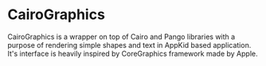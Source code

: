# CairoGraphics

CairoGraphics is a wrapper on top of Cairo and Pango libraries with a purpose of rendering simple shapes and text in AppKid based application. It's interface is heavily inspired by CoreGraphics framework made by Apple.
